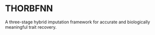 # THORBFNN
A three-stage hybrid imputation framework for accurate and biologically meaningful trait recovery.

